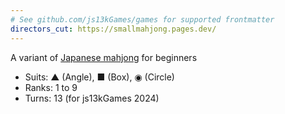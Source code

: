 ```yaml
---
# See github.com/js13kGames/games for supported frontmatter
directors_cut: https://smallmahjong.pages.dev/
---
```

A variant of [Japanese mahjong](//en.wikipedia.org/wiki/Japanese_mahjong) for beginners

- Suits: ▲ (Angle), ■ (Box), ◉ (Circle)
- Ranks: 1 to 9
- Turns: 13 (for js13kGames 2024)